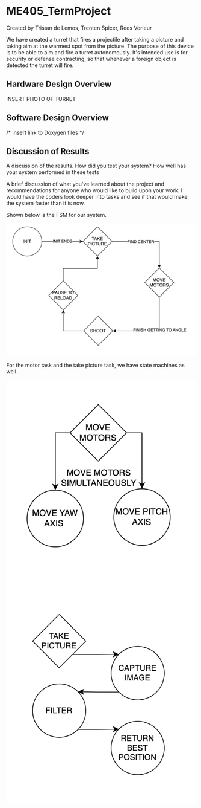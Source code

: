 # ME405_TermProject
Created by Tristan de Lemos, Trenten Spicer, Rees Verleur

We have created a turret that fires a projectile after taking a picture and taking aim at the warmest spot from the picture. The purpose of this device is to be able to aim and fire a turret autonomously. It's intended use is for security or defense contracting, so that whenever a foreign object is detected the turret will fire.

## Hardware Design Overview

INSERT PHOTO OF TURRET


## Software Design Overview


/* insert link to Doxygen files */


## Discussion of Results

A discussion of the results.  How did you test your system?  How well has your system performed in these tests


A brief discussion of what you've learned about the project and recommendations for anyone who would like to build upon your work:
I would have the coders look deeper into tasks and see if that would make the system faster than it is now.

Shown below is the FSM for our system.

![alt text](State_Diagram.png)

For the motor task and the take picture task, we have state machines as well.

![alt text](motor_task.png)
![alt text](picture_task.png)
